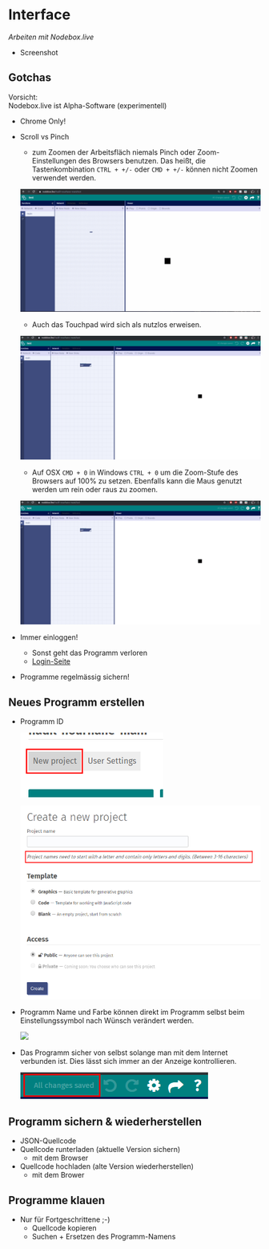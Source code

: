 # Interface

*Arbeiten mit Nodebox.live*

- Screenshot

## Gotchas

Vorsicht:   
Nodebox.live ist Alpha-Software (experimentell)

- Chrome Only!
- Scroll vs Pinch 
	- zum Zoomen der Arbeitsfläch niemals Pinch oder Zoom-Einstellungen des Browsers benutzen. Das heißt, die Tastenkombination `CTRL + +/-` oder `CMD + +/-` können nicht Zoomen verwendet werden.
	
	![](assets/zoomen_1.gif)
	
	- Auch das Touchpad wird sich als nutzlos erweisen.
	
	![](assets/zoomen_2.gif)
	
	- Auf OSX `CMD + 0` in Windows `CTRL + 0` um die Zoom-Stufe des Browsers auf 100% zu setzen. Ebenfalls kann die Maus genutzt werden um rein oder raus zu zoomen.
	
	![](assets/zoomen_3.gif)
	
	
- Immer einloggen!
	- Sonst geht das Programm verloren
	- [Login-Seite](https://nodebox.live/login)
- Programme regelmässig sichern!

## Neues Programm erstellen 

- Programm ID

	![](assets/newproject_1.png)
	
	![](assets/newproject_2.png)
	
- Programm Name und Farbe können direkt im Programm selbst beim Einstellungssymbol nach Wünsch verändert werden.

	![](assets/änderung.gif)

- Das Programm sicher von selbst solange man mit dem Internet verbunden ist. Dies lässt sich immer an der Anzeige kontrollieren.

	![](assets/project_saved.png)

## Programm sichern & wiederherstellen

- JSON-Quellcode
- Quellcode runterladen (aktuelle Version sichern)
	- mit dem Browser
- Quellcode hochladen (alte Version wiederherstellen)
	- mit dem Brower

## Programme klauen

- Nur für Fortgeschrittene ;-)
	- Quellcode kopieren
	- Suchen + Ersetzen des Programm-Namens

